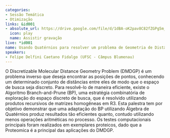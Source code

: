 ```yaml
---
categories:
- Sessão Temática
- Otimização
links: &id001
- absolute_url: https://drive.google.com/file/d/1dBA-oK2pav8C82fZGPg5m_gVm_-jR5yu/view?usp=sharing
  icon: play
  name: Assistir gravação
live: *id001
name: Usando Quatérnios para resolver um problema de Geometria de Distâncias
speakers:
- Felipe Delfini Caetano Fidalgo (UFSC - Câmpus Blumenau)
---
```


O Discretizable Molecular Distance Geometry Problem (DMDGP) é um problema inverso que deseja encontrar as posições de pontos, conhecendo um determinado conjunto de distâncias entre eles de modo que o espaço de busca seja discreto. Para resolvê-lo de maneira eficiente, existe o Algoritmo Branch-and-Prune (BP), uma estratégia combinatória de exploração do espaço discreto de busca, que é resolvido utilizando produtos recursivos de matrizes homogêneas em R3. Esta palestra tem por objetivo demonstrar que uma adaptação do BP utilizando Álgebra de Quatérnios produz resultados tão eficientes quanto, contudo utilizando menos operações aritméticas no processo. Os testes computacionais principais foram realizados em exemplares proteicos, dado que a Proteomica é a principal das aplicações do DMDGP.